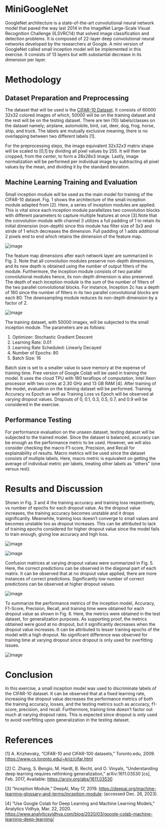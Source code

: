 # MiniGoogleNet
GoogleNet architecture is a state-of-the-art convolutional neural network model that paved the way last 2014 in the ImageNet Large-Scale Visual Recognition Challenge (ILSVRC14) that solved image classification and detection problems. It is composed of 22-layer deep convolutional neural networks developed by the researchers at Google. A mini version of GoogleNet called small inception model will be implemented in this exercise. It consists of 13 layers but with substantial decrease in its dimension per layer.

# Methodology
## Dataset Preparation and Preprocessing
The dataset that will be used is the [CIFAR-10 Dataset](https://www.cs.toronto.edu/~kriz/cifar.html). It consists of 60000 32x32 colored images of which, 50000 will be on the training dataset and the rest will be on the testing dataset. There are ten (10) labels/classes on the dataset namely; airplane, automobile, bird, cat, deer, dog, frog, horse, ship, and truck. The labels are mutually exclusive meaning, there is no overlapping between two different labels [1].

For the preprocessing steps, the image equivalent 32x32x3 matrix shape will be scaled to [0,1] by dividing all pixel values by 255. It will then be cropped, from the center, to form a 28x28x3 image. Lastly, image normalization will be performed per individual image by subtracting all pixel values by the mean, and dividing it by the standard deviation.
## Machine Learning Training and Evaluation
Small inception module will be used as the main model for training of the CIFAR-10 dataset. Fig. 1 shows the architecture of the small inception module adapted from [2]. Here, a series of inception modules are applied. This is vital since each inception module parallelizes two convolution blocks with different parameters to capture multiple features at once [3].Note that the convolution module with channel 3 utilizes a full padding of 1 to retain its initial dimension (non-depth) since this module has filter size of 3x3 and stride of 1 which decreases the dimension. Full padding of 1 adds additional 2 pixels end to end which retains the dimension of the feature map.

![image](fig1.png)

The feature map dimensions after each network layer are summarized in Fig. 2. Note that all convolution modules preserve non-depth dimensions, and its new depth is obtained using the number of output filters of the module. Furthermore, the inception module consists of two parallel convolutional modules hence, its non-depth dimension is also preserved. The depth of each inception module is the sum of the number of filters of the two parallel convolutional blocks. For instance, Inception 2c has a depth of 160 since the number of filters in its two parallel convolutional blocks are each 80. The downsampling module reduces its non-depth dimension by a factor of 2.

![image](fig2.png)

The training dataset, with 50000 images, will be subjected to the small inception module. The parameters are as follows:
1.  Optimizer: Stochastic Gradient Descent
2.  Learning Rate: 0.01
3.  Learning Rate Scheduled: Linearly Decayed
4.  Number of Epochs: 80
5.  Batch Size: 16

Batch size is set to a smaller value to save memory at the expense of training time. Free version of Google Colab will be used in training the model. It uses the cloud TPU with 180 teraflops of computation, Intel Xeon processor with two cores at 2.30 GHz and 13 GB RAM [4]. After training of the model, evaluation on the training dataset will be performed. Training Accuracy vs Epoch as well as Training Loss vs Epoch will be observed at varying dropout values. Dropouts of 0, 0.1, 0.3, 0.5, 0.7, and 0.9 will be considered in the exercise.
## Performance Testing
For performance evaluation on the unseen dataset, testing dataset will be subjected to the trained model. Since the dataset is balanced, accuracy can be enough as the performance metric to be used. However, we will also consider checking the macro F1-score, Precision, and Recall for explainability of results. Macro metrics will be used since the dataset consists of multiple labels. Here, macro metric is equivalent on getting the average of individual metric per labels, treating other labels as "others" (one versus rest).
# Results and Discussion
Shown in Fig. 3 and 4 the training accuracy and training loss respectively, vs number of epochs for each dropout value. As the dropout value increases, the training accuracy becomes unstable and it drops significantly. Meanwhile, training loss doesn’t converge to small values and becomes unstable too as dropout increases. This can be attributed to lack of training epochs considered for higher dropout value since the model fails to train enough, giving low accuracy and high loss. 

![image](fig3.png)

![image](fig4.png)

Confusion matrices at varying dropout values were summarized in Fig. 5. Here, the correct predictions can be observed in the diagonal part of each matrix. It can be observed that at no dropout value applied, there are more instances of correct predictions. Significantly low number of correct predictions can be observed at higher dropout values.

![image](fig5.png)

To summarize the performance metrics of the inception model, Accuracy, F1-Score, Precision, Recall, and training time were obtained for each dropout value as shown in Fig. 6. Here, the metrics were obtained in the test dataset, for generalization purposes. As supporting proof, the metrics obtained were good at no dropout, but it significantly decreases when the dropout value increases. It can be attributed to lesser training epochs of the model with a high dropout. No significant difference was observed for training time  at varying dropout since dropout is only used for overfitting issues.

![image](fig6.png)

# Conclusion
In this exercise, a small inception model was used to discriminate labels of the CIFAR-10 dataset. It can be observed that at a fixed learning rate, increasing the dropout value decreases the performance metrics of both the training accuracy, losses, and the testing metrics such as accuracy, f1-score, precision, and recall. Furthermore, training time doesn’t factor out much at varying dropout rates. This is expected since dropout is only used to avoid overfitting upon generalization in the testing dataset.

# References
[1]  A. Krizhevsky, “CIFAR-10 and CIFAR-100 datasets,” Toronto.edu, $2009$. https://www.cs.toronto.edu/~kriz/cifar.html

[2]  C. Zhang, S. Bengio, M. Hardt, B. Recht, and O. Vinyals, “Understanding deep learning requires rethinking generalization,” arXiv:1611.03530 [cs], Feb. 2017, Available: https://arxiv.org/abs/1611.03530

[3]  “Inception Module,” DeepAI, May 17, 2019. https://deepai.org/machine-learning-glossary-and-terms/inception-module: (accessed Dec. 26, 2023).

[4]  “Use Google Colab for Deep Learning and Machine Learning Models,” Analytics Vidhya, Mar. 22, 2020. https://www.analyticsvidhya.com/blog/2020/03/google-colab-machine-learning-deep-learning/
